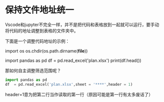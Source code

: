 # 保持文件地址统一
Vscode和jupyter不完全一样，并不是把代码和表格放到一起就可以运行，要手动将代码的地址调整到表格的文件夹中。

下面是一个调整代码地址的示例：


import os
os.chdir(os.path.dirname(__file__))

import pandas as pd
df = pd.read_excel('plan.xlsx')
print(df.head())



那如何自主调整筛选范围呢？
```python
import pandas as pd
df  = pd.read_excel('plan.xlsx',sheet = '****',header = 1)
```
header=1意为把第二行当作读取的第一行（原因可能是第一行有太多废话了）
